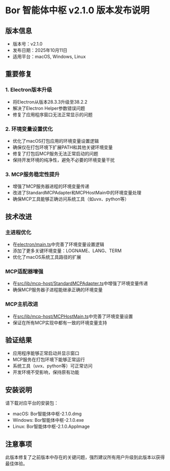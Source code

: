 # Bor 智能体中枢 v2.1.0 版本发布说明

## 版本信息
- 版本号：v2.1.0
- 发布日期：2025年10月11日
- 适用平台：macOS, Windows, Linux

## 重要修复

### 1. Electron版本升级
- 将Electron从版本28.3.3升级至38.2.2
- 解决了Electron Helper参数错误问题
- 修复了应用程序窗口无法正常显示的问题

### 2. 环境变量设置优化
- 优化了macOS打包应用的环境变量设置逻辑
- 确保仅在打包环境下扩展PATH和其他关键环境变量
- 修复了打包后MCP服务无法正常启动的问题
- 保持开发环境的纯净性，避免不必要的环境变量干扰

### 3. MCP服务稳定性提升
- 增强了MCP服务器进程的环境变量传递
- 改进了StandardMCPAdapter和MCPHostMain中的环境变量处理
- 确保MCP工具能够正确访问系统工具（如uvx、python等）

## 技术改进

### 主进程优化
- 在[electron/main.ts](file:///Users/lvyun/nacoolab/01-Lab-works/Bor-studio/electron/main.ts)中完善了环境变量设置逻辑
- 添加了更多关键环境变量：LOGNAME、LANG、TERM
- 优化了macOS系统工具路径的扩展

### MCP适配器增强
- 在[src/lib/mcp-host/StandardMCPAdapter.ts](file:///Users/lvyun/nacoolab/01-Lab-works/Bor-studio/src/lib/mcp-host/StandardMCPAdapter.ts)中增强了环境变量传递
- 确保MCP服务器子进程能继承正确的环境变量

### MCP主机改进
- 在[src/lib/mcp-host/MCPHostMain.ts](file:///Users/lvyun/nacoolab/01-Lab-works/Bor-studio/src/lib/mcp-host/MCPHostMain.ts)中完善了环境变量设置
- 保证在所有MCP实现中都有一致的环境变量支持

## 验证结果

- 应用程序能够正常启动并显示窗口
- MCP服务在打包环境下能够正常运行
- 系统工具（uvx、python等）可正常访问
- 开发环境不受影响，保持原有功能

## 安装说明

请下载对应平台的安装包：
- macOS: Bor智能体中枢-2.1.0.dmg
- Windows: Bor智能体中枢-2.1.0.exe
- Linux: Bor智能体中枢-2.1.0.AppImage

## 注意事项

此版本修复了之前版本中存在的关键问题，强烈建议所有用户升级到此版本以获得最佳体验。